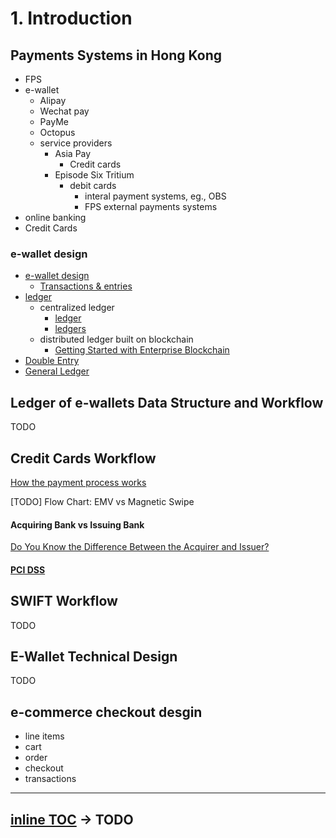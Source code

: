 # 1. Introduction

## Payments Systems in Hong Kong

- FPS
- e-wallet
  - Alipay
  - Wechat pay
  - PayMe
  - Octopus
  - service providers
    - Asia Pay
      - Credit cards
    - Episode Six Tritium
      - debit cards
        - interal payment systems, eg., OBS
        - FPS external payments systems
- online banking   
- Credit Cards

### e-wallet design

- [e-wallet design](https://github.com/omgnetwork/ewallet/tree/master/docs/design)
  - [Transactions & entries](https://github.com/omgnetwork/ewallet/blob/master/docs/design/transactions_and_entries.md)
- [ledger](https://github.com/ledger/ledger)
  - centralized ledger
    - [ledger](https://github.com/ledger/ledger)
    - [ledgers](https://github.com/adorsys/ledgers)
  - distributed ledger built on blockchain
    - [Getting Started with Enterprise Blockchain](https://learning.oreilly.com/library/view/getting-started-with/9781492052715/)
- [Double Entry](https://www.investopedia.com/terms/d/double-entry.asp)
- [General Ledger](https://www.investopedia.com/terms/g/generalledger.asp)

## Ledger of e-wallets Data Structure and Workflow

TODO

## Credit Cards Workflow

[How the payment process works](https://www.mastercard.com.hk/en-hk/merchants/start-accepting/payment-process.html)

[TODO] Flow Chart: EMV vs Magnetic Swipe

#### Acquiring Bank vs Issuing Bank

[Do You Know the Difference Between the Acquirer and Issuer?](https://chargebacks911.com/knowledge-base/difference-between-acquiring-bank-and-issuing-bank/)

#### [PCI DSS](https://business.ebanx.com/en/resources/payments-explained/pci-dss-compliance)


## SWIFT Workflow

TODO

## E-Wallet Technical Design

TODO

## e-commerce checkout desgin

- line items
- cart
- order
- checkout
- transactions

----

## [inline TOC](https://github.com/fzankl/gitbook-plugin-intopic-toc) -> TODO



